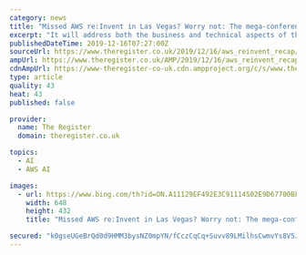 ```yaml
---
category: news
title: "Missed AWS re:Invent in Las Vegas? Worry not: The mega-conference will be recapped in London next month"
excerpt: "It will address both the business and technical aspects of the AWS cloud, with tracks covering topics such as migration, security, machine learning, artificial intelligence, serverless computing, and more. The speaker line up has been kept under wraps due to the UK general election, but expect to hear from government, healthcare, policing ..."
publishedDateTime: 2019-12-16T07:27:00Z
sourceUrl: https://www.theregister.co.uk/2019/12/16/aws_reinvent_recap/
ampUrl: https://www.theregister.co.uk/AMP/2019/12/16/aws_reinvent_recap/
cdnAmpUrl: https://www-theregister-co-uk.cdn.ampproject.org/c/s/www.theregister.co.uk/AMP/2019/12/16/aws_reinvent_recap/
type: article
quality: 43
heat: 43
published: false

provider:
  name: The Register
  domain: theregister.co.uk

topics:
  - AI
  - AWS AI

images:
  - url: https://www.bing.com/th?id=ON.A11129EF492E3C91114502E9D67700BF
    width: 648
    height: 432
    title: "Missed AWS re:Invent in Las Vegas? Worry not: The mega-conference will be recapped in London next month"

secured: "k0gseUGeBrQd0d9HMM3bysNZ0mpYN/fCczCqCq+Suvv89LMilhsCwmvYs8V5JLVQOfX0sXI7/krx2nR/sAesgRqbmBK9GPX6PePu/0HspCUX/tN9cCBXk3h8Hiu/DsZnc8F9iiVw7N7MX9+m3uP0Wl2qZSlpgCD7Zx/GwPRzRJDmuM3ybplut/Vo8qXxesEpdG4adAZFCJ1Cghopd1z6cN8+TV2tRoqLondGoN/PzGquY4m8GltoV+rODWL6lxsgXC8xOOC1yLjafb42rfYOGA==;qbKuUbpMFjjP9giMV4sltA=="
---
```


